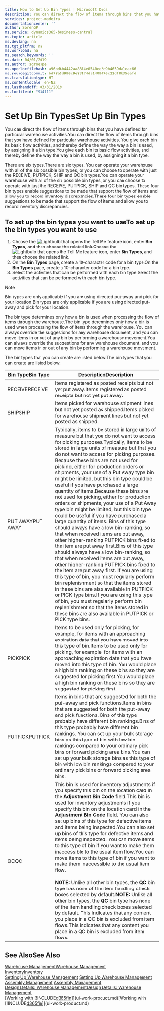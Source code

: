 ```yaml
---
title: How to Set Up Bin Types | Microsoft Docs
description: You can direct the flow of items through bins that you have defined for particular warehouse activities. You give each bin its basic flow activities, and thereby define the way the way a bin is used, by assigning it a bin type.
services: project-madeira
documentationcenter: ''
author: SorenGP
ms.service: dynamics365-business-central
ms.topic: article
ms.devlang: na
ms.tgt_pltfrm: na
ms.workload: na
ms.search.keywords: ''
ms.date: 04/01/2019
ms.author: sgroespe
ms.openlocfilehash: a96bd6b4442aa83f4e0540ee2c9b4659da1eac66
ms.sourcegitcommit: bd78a5d990c9e83174da1409076c22df8b35eafd
ms.translationtype: HT
ms.contentlocale: en-NZ
ms.lasthandoff: 03/31/2019
ms.locfileid: "934111"
---
```

# <a name="set-up-bin-types"></a><span data-ttu-id="2b9ac-104">Set Up Bin Types</span><span class="sxs-lookup"><span data-stu-id="2b9ac-104">Set Up Bin Types</span></span>
<span data-ttu-id="2b9ac-105">You can direct the flow of items through bins that you have defined for particular warehouse activities.</span><span class="sxs-lookup"><span data-stu-id="2b9ac-105">You can direct the flow of items through bins that you have defined for particular warehouse activities.</span></span> <span data-ttu-id="2b9ac-106">You give each bin its basic flow activities, and thereby define the way the way a bin is used, by assigning it a bin type.</span><span class="sxs-lookup"><span data-stu-id="2b9ac-106">You give each bin its basic flow activities, and thereby define the way the way a bin is used, by assigning it a bin type.</span></span>  

<span data-ttu-id="2b9ac-107">There are six types.</span><span class="sxs-lookup"><span data-stu-id="2b9ac-107">There are six types.</span></span> <span data-ttu-id="2b9ac-108">You can operate your warehouse with all of the six possible bin types, or you can choose to operate with just the RECEIVE, PUTPICK, SHIP and QC bin types.</span><span class="sxs-lookup"><span data-stu-id="2b9ac-108">You can operate your warehouse with all of the six possible bin types, or you can choose to operate with just the RECEIVE, PUTPICK, SHIP and QC bin types.</span></span> <span data-ttu-id="2b9ac-109">These four bin types enable suggestions to be made that support the flow of items and allow you to record inventory discrepancies.</span><span class="sxs-lookup"><span data-stu-id="2b9ac-109">These four bin types enable suggestions to be made that support the flow of items and allow you to record inventory discrepancies.</span></span>  

## <a name="to-set-up-the-bin-types-you-want-to-use"></a><span data-ttu-id="2b9ac-110">To set up the bin types you want to use</span><span class="sxs-lookup"><span data-stu-id="2b9ac-110">To set up the bin types you want to use</span></span>  
1.  <span data-ttu-id="2b9ac-111">Choose the ![Lightbulb that opens the Tell Me feature](media/ui-search/search_small.png "Tell me what you want to do") icon, enter **Bin Types**, and then choose the related link.</span><span class="sxs-lookup"><span data-stu-id="2b9ac-111">Choose the ![Lightbulb that opens the Tell Me feature](media/ui-search/search_small.png "Tell me what you want to do") icon, enter **Bin Types**, and then choose the related link.</span></span>  
2.  <span data-ttu-id="2b9ac-112">On the **Bin Types** page, create a 10-character code for a bin type.</span><span class="sxs-lookup"><span data-stu-id="2b9ac-112">On the **Bin Types** page, create a 10-character code for a bin type.</span></span>  
3.  <span data-ttu-id="2b9ac-113">Select the activities that can be performed with each bin type.</span><span class="sxs-lookup"><span data-stu-id="2b9ac-113">Select the activities that can be performed with each bin type.</span></span>  

> [!NOTE]  
>  <span data-ttu-id="2b9ac-114">Bin types are only applicable if you are using directed put-away and pick for your location.</span><span class="sxs-lookup"><span data-stu-id="2b9ac-114">Bin types are only applicable if you are using directed put-away and pick for your location.</span></span>  

<span data-ttu-id="2b9ac-115">The bin type determines only how a bin is used when processing the flow of items through the warehouse.</span><span class="sxs-lookup"><span data-stu-id="2b9ac-115">The bin type determines only how a bin is used when processing the flow of items through the warehouse.</span></span> <span data-ttu-id="2b9ac-116">You can always override the suggestions for any warehouse document, and you can move items in or out of any bin by performing a warehouse movement.</span><span class="sxs-lookup"><span data-stu-id="2b9ac-116">You can always override the suggestions for any warehouse document, and you can move items in or out of any bin by performing a warehouse movement.</span></span>  

<span data-ttu-id="2b9ac-117">The bin types that you can create are listed below.</span><span class="sxs-lookup"><span data-stu-id="2b9ac-117">The bin types that you can create are listed below.</span></span>  

|<span data-ttu-id="2b9ac-118">Bin Type</span><span class="sxs-lookup"><span data-stu-id="2b9ac-118">Bin Type</span></span>|<span data-ttu-id="2b9ac-119">Description</span><span class="sxs-lookup"><span data-stu-id="2b9ac-119">Description</span></span>|  
|------------------|---------------------------------------|  
|<span data-ttu-id="2b9ac-120">RECEIVE</span><span class="sxs-lookup"><span data-stu-id="2b9ac-120">RECEIVE</span></span>|<span data-ttu-id="2b9ac-121">Items registered as posted receipts but not yet put away.</span><span class="sxs-lookup"><span data-stu-id="2b9ac-121">Items registered as posted receipts but not yet put away.</span></span>|  
|<span data-ttu-id="2b9ac-122">SHIP</span><span class="sxs-lookup"><span data-stu-id="2b9ac-122">SHIP</span></span>|<span data-ttu-id="2b9ac-123">Items picked for warehouse shipment lines but not yet posted as shipped.</span><span class="sxs-lookup"><span data-stu-id="2b9ac-123">Items picked for warehouse shipment lines but not yet posted as shipped.</span></span>|  
|<span data-ttu-id="2b9ac-124">PUT AWAY</span><span class="sxs-lookup"><span data-stu-id="2b9ac-124">PUT AWAY</span></span>|<span data-ttu-id="2b9ac-125">Typically, items to be stored in large units of measure but that you do not want to access for picking purposes.</span><span class="sxs-lookup"><span data-stu-id="2b9ac-125">Typically, items to be stored in large units of measure but that you do not want to access for picking purposes.</span></span> <span data-ttu-id="2b9ac-126">Because these bins are not used for picking, either for production orders or shipments, your use of a Put Away type bin might be limited, but this bin type could be useful if you have purchased a large quantity of items.</span><span class="sxs-lookup"><span data-stu-id="2b9ac-126">Because these bins are not used for picking, either for production orders or shipments, your use of a Put Away type bin might be limited, but this bin type could be useful if you have purchased a large quantity of items.</span></span> <span data-ttu-id="2b9ac-127">Bins of this type should always have a low bin-ranking, so that when received items are put away, other higher-ranking PUTPICK bins fixed to the item are put away first.</span><span class="sxs-lookup"><span data-stu-id="2b9ac-127">Bins of this type should always have a low bin-ranking, so that when received items are put away, other higher-ranking PUTPICK bins fixed to the item are put away first.</span></span> <span data-ttu-id="2b9ac-128">If you are using this type of bin, you must regularly perform bin replenishment so that the items stored in these bins are also available in PUTPICK or PICK type bins.</span><span class="sxs-lookup"><span data-stu-id="2b9ac-128">If you are using this type of bin, you must regularly perform bin replenishment so that the items stored in these bins are also available in PUTPICK or PICK type bins.</span></span>|  
|<span data-ttu-id="2b9ac-129">PICK</span><span class="sxs-lookup"><span data-stu-id="2b9ac-129">PICK</span></span>|<span data-ttu-id="2b9ac-130">Items to be used only for picking, for example, for items with an approaching expiration date that you have moved into this type of bin.</span><span class="sxs-lookup"><span data-stu-id="2b9ac-130">Items to be used only for picking, for example, for items with an approaching expiration date that you have moved into this type of bin.</span></span> <span data-ttu-id="2b9ac-131">You would place a high bin ranking on these bins so they are suggested for picking first.</span><span class="sxs-lookup"><span data-stu-id="2b9ac-131">You would place a high bin ranking on these bins so they are suggested for picking first.</span></span>|  
|<span data-ttu-id="2b9ac-132">PUTPICK</span><span class="sxs-lookup"><span data-stu-id="2b9ac-132">PUTPICK</span></span>|<span data-ttu-id="2b9ac-133">Items in bins that are suggested for both the put-away and pick functions.</span><span class="sxs-lookup"><span data-stu-id="2b9ac-133">Items in bins that are suggested for both the put-away and pick functions.</span></span> <span data-ttu-id="2b9ac-134">Bins of this type probably have different bin rankings.</span><span class="sxs-lookup"><span data-stu-id="2b9ac-134">Bins of this type probably have different bin rankings.</span></span> <span data-ttu-id="2b9ac-135">You can set up your bulk storage bins as this type of bin with low bin rankings compared to your ordinary pick bins or forward picking area bins.</span><span class="sxs-lookup"><span data-stu-id="2b9ac-135">You can set up your bulk storage bins as this type of bin with low bin rankings compared to your ordinary pick bins or forward picking area bins.</span></span>|  
|<span data-ttu-id="2b9ac-136">QC</span><span class="sxs-lookup"><span data-stu-id="2b9ac-136">QC</span></span>|<span data-ttu-id="2b9ac-137">This bin is used for inventory adjustments if you specify this bin on the location card in the **Adjustment Bin Code** field.</span><span class="sxs-lookup"><span data-stu-id="2b9ac-137">This bin is used for inventory adjustments if you specify this bin on the location card in the **Adjustment Bin Code** field.</span></span> <span data-ttu-id="2b9ac-138">You can also set up bins of this type for defective items and items being inspected.</span><span class="sxs-lookup"><span data-stu-id="2b9ac-138">You can also set up bins of this type for defective items and items being inspected.</span></span> <span data-ttu-id="2b9ac-139">You can move items to this type of bin if you want to make them inaccessible to the usual item flow.</span><span class="sxs-lookup"><span data-stu-id="2b9ac-139">You can move items to this type of bin if you want to make them inaccessible to the usual item flow.</span></span><br /><br /> <span data-ttu-id="2b9ac-140">**NOTE:** Unlike all other bin types, the **QC** bin type has none of the item handling check boxes selected by default.</span><span class="sxs-lookup"><span data-stu-id="2b9ac-140">**NOTE:** Unlike all other bin types, the **QC** bin type has none of the item handling check boxes selected by default.</span></span> <span data-ttu-id="2b9ac-141">This indicates that any content you place in a QC bin is excluded from item flows.</span><span class="sxs-lookup"><span data-stu-id="2b9ac-141">This indicates that any content you place in a QC bin is excluded from item flows.</span></span>|  

## <a name="see-also"></a><span data-ttu-id="2b9ac-142">See Also</span><span class="sxs-lookup"><span data-stu-id="2b9ac-142">See Also</span></span>
[<span data-ttu-id="2b9ac-143">Warehouse Management</span><span class="sxs-lookup"><span data-stu-id="2b9ac-143">Warehouse Management</span></span>](warehouse-manage-warehouse.md)  
[<span data-ttu-id="2b9ac-144">Inventory</span><span class="sxs-lookup"><span data-stu-id="2b9ac-144">Inventory</span></span>](inventory-manage-inventory.md)  
<span data-ttu-id="2b9ac-145">[Setting Up Warehouse Management](warehouse-setup-warehouse.md)   </span><span class="sxs-lookup"><span data-stu-id="2b9ac-145">[Setting Up Warehouse Management](warehouse-setup-warehouse.md)   </span></span>  
<span data-ttu-id="2b9ac-146">[Assembly Management](assembly-assemble-items.md)  </span><span class="sxs-lookup"><span data-stu-id="2b9ac-146">[Assembly Management](assembly-assemble-items.md)  </span></span>  
[<span data-ttu-id="2b9ac-147">Design Details: Warehouse Management</span><span class="sxs-lookup"><span data-stu-id="2b9ac-147">Design Details: Warehouse Management</span></span>](design-details-warehouse-management.md)  
<span data-ttu-id="2b9ac-148">[Working with [!INCLUDE[d365fin](includes/d365fin_md.md)]](ui-work-product.md)</span><span class="sxs-lookup"><span data-stu-id="2b9ac-148">[Working with [!INCLUDE[d365fin](includes/d365fin_md.md)]](ui-work-product.md)</span></span>

